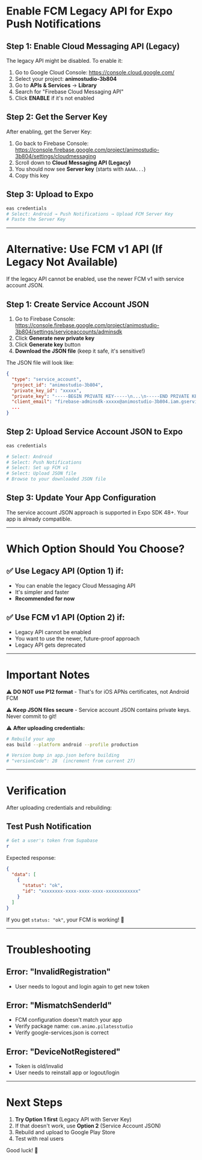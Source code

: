 # Enable FCM Legacy API for Expo Push Notifications

## Step 1: Enable Cloud Messaging API (Legacy)

The legacy API might be disabled. To enable it:

1. Go to Google Cloud Console: https://console.cloud.google.com/
2. Select your project: **animostudio-3b804**
3. Go to **APIs & Services** → **Library**
4. Search for "Firebase Cloud Messaging API"
5. Click **ENABLE** if it's not enabled

## Step 2: Get the Server Key

After enabling, get the Server Key:

1. Go back to Firebase Console: https://console.firebase.google.com/project/animostudio-3b804/settings/cloudmessaging
2. Scroll down to **Cloud Messaging API (Legacy)**
3. You should now see **Server key** (starts with `AAAA...`)
4. Copy this key

## Step 3: Upload to Expo

```bash
eas credentials
# Select: Android → Push Notifications → Upload FCM Server Key
# Paste the Server Key
```

---

# Alternative: Use FCM v1 API (If Legacy Not Available)

If the legacy API cannot be enabled, use the newer FCM v1 with service account JSON.

## Step 1: Create Service Account JSON

1. Go to Firebase Console: https://console.firebase.google.com/project/animostudio-3b804/settings/serviceaccounts/adminsdk
2. Click **Generate new private key**
3. Click **Generate key** button
4. **Download the JSON file** (keep it safe, it's sensitive!)

The JSON file will look like:
```json
{
  "type": "service_account",
  "project_id": "animostudio-3b804",
  "private_key_id": "xxxxx",
  "private_key": "-----BEGIN PRIVATE KEY-----\n...\n-----END PRIVATE KEY-----\n",
  "client_email": "firebase-adminsdk-xxxxx@animostudio-3b804.iam.gserviceaccount.com",
  ...
}
```

## Step 2: Upload Service Account JSON to Expo

```bash
eas credentials

# Select: Android
# Select: Push Notifications
# Select: Set up FCM v1
# Select: Upload JSON file
# Browse to your downloaded JSON file
```

## Step 3: Update Your App Configuration

The service account JSON approach is supported in Expo SDK 48+. Your app is already compatible.

---

# Which Option Should You Choose?

## ✅ Use Legacy API (Option 1) if:
- You can enable the legacy Cloud Messaging API
- It's simpler and faster
- **Recommended for now**

## ✅ Use FCM v1 API (Option 2) if:
- Legacy API cannot be enabled
- You want to use the newer, future-proof approach
- Legacy API gets deprecated

---

# Important Notes

⚠️ **DO NOT use P12 format** - That's for iOS APNs certificates, not Android FCM

⚠️ **Keep JSON files secure** - Service account JSON contains private keys. Never commit to git!

⚠️ **After uploading credentials:**
```bash
# Rebuild your app
eas build --platform android --profile production

# Version bump in app.json before building
# "versionCode": 28  (increment from current 27)
```

---

# Verification

After uploading credentials and rebuilding:

## Test Push Notification

```powershell
# Get a user's token from Supabase
r
```

Expected response:
```json
{
  "data": [
    {
      "status": "ok",
      "id": "xxxxxxxx-xxxx-xxxx-xxxx-xxxxxxxxxxxx"
    }
  ]
}
```

If you get `status: "ok"`, your FCM is working! 🎉

---

# Troubleshooting

## Error: "InvalidRegistration"
- User needs to logout and login again to get new token

## Error: "MismatchSenderId"
- FCM configuration doesn't match your app
- Verify package name: `com.animo.pilatesstudio`
- Verify google-services.json is correct

## Error: "DeviceNotRegistered"
- Token is old/invalid
- User needs to reinstall app or logout/login

---

# Next Steps

1. **Try Option 1 first** (Legacy API with Server Key)
2. If that doesn't work, use **Option 2** (Service Account JSON)
3. Rebuild and upload to Google Play Store
4. Test with real users

Good luck! 🚀

